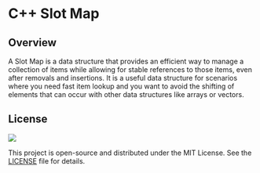 # C++ Slot Map

## Overview

A Slot Map is a data structure that provides an efficient way to manage a collection of items while allowing for stable references to those items, even after removals and insertions. It is a useful data structure for scenarios where you need fast item lookup and you want to avoid the shifting of elements that can occur with other data structures like arrays or vectors.

## License
[![](https://img.shields.io/github/license/diegyoho/slot-map)](https://github.com/diegyoho/slot-map/blob/main/LICENSE)

This project is open-source and distributed under the MIT License. See the [LICENSE](https://github.com/diegyoho/slot-map/blob/main/LICENSE) file for details.